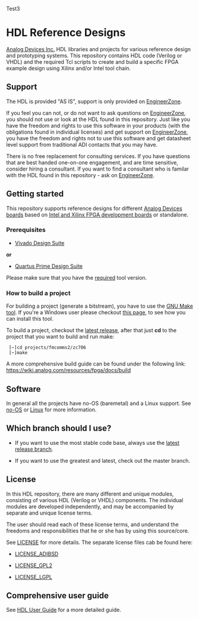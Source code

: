 Test3

# HDL Reference Designs

[Analog Devices Inc.](http://www.analog.com/en/index.html) HDL libraries and projects for various reference design and prototyping systems.
This repository contains HDL code (Verilog or VHDL) and the required Tcl scripts to create and build a specific FPGA 
example design using Xilinx and/or Intel tool chain.

## Support

The HDL is provided "AS IS", support is only provided on [EngineerZone](https://ez.analog.com/community/fpga).

If you feel you can not, or do not want to ask questions on [EngineerZone](https://ez.analog.com/community/fpga), you should not use or look at the HDL found in this repository. Just like you have the freedom and rights to use this software in your products (with the obligations found in individual licenses) and get support on [EngineerZone](https://ez.analog.com/community/fpga), you have the freedom and rights not to use this software and get datasheet level support from traditional ADI contacts that you may have.

There is no free replacement for consulting services. If you have questions that are best handed one-on-one engagement, and are time sensitive, consider hiring a consultant. If you want to find a consultant who is familar with the HDL found in this repository - ask on [EngineerZone](https://ez.analog.com/community/fpga).

## Getting started

This repository supports reference designs for different [Analog Devices boards](../master/projects) based on [Intel and Xilinx FPGA development boards](../master/projects/common) or standalone.

### Prerequisites

 * [Vivado Design Suite](https://www.xilinx.com/support/download.html)

**or**

 * [Quartus Prime Design Suite](https://www.altera.com/downloads/download-center.html)
 
Please make sure that you have the [required](https://github.com/analogdevicesinc/hdl/releases) tool version.

### How to build a project

For building a project (generate a bitstream), you have to use the [GNU Make tool](https://www.gnu.org/software/make/). If you're a 
Windows user please checkout [this page](https://wiki.analog.com/resources/fpga/docs/build#windows_environment_setup), to see how you can install this tool.

To build a project, checkout the [latest release](https://github.com/analogdevicesinc/hdl/releases), after that just **cd** to the 
project that you want to build and run make:
```
 [~]cd projects/fmcomms2/zc706
 [~]make
```

A more comprehensive build guide can be found under the following link: 
<https://wiki.analog.com/resources/fpga/docs/build>

## Software

In general all the projects have no-OS (baremetal) and a Linux support. See [no-OS](https://github.com/analogdevicesinc/no-OS) or [Linux](https://github.com/analogdevicesinc/Linux) for
more information.

## Which branch should I use?

  * If you want to use the most stable code base, always use the [latest release branch](https://github.com/analogdevicesinc/hdl/releases).

  * If you want to use the greatest and latest, check out the master branch.

## License

In this HDL repository, there are many different and unique modules, consisting
of various HDL (Verilog or VHDL) components. The individual modules are
developed independently, and may be accompanied by separate and unique license
terms.

The user should read each of these license terms, and understand the
freedoms and responsibilities that he or she has by using this source/core.

See [LICENSE](../master/LICENSE) for more details. The separate license files
cab be found here:

 * [LICENSE_ADIBSD](../master/LICENSE_ADIBSD)

 * [LICENSE_GPL2](../master/LICENSE_GPL2)

 * [LICENSE_LGPL](../master/LICENSE_LGPL)

## Comprehensive user guide

See [HDL User Guide](https://wiki.analog.com/resources/fpga/docs/hdl) for a more detailed guide.
